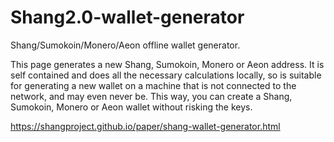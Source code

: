 # Shang2.0-wallet-generator
Shang/Sumokoin/Monero/Aeon offline wallet generator.

This page generates a new Shang, Sumokoin, Monero or Aeon address. It is self contained and does all the necessary calculations locally, so is suitable for generating a new wallet on a machine that is not connected to the network, and may even never be. This way, you can create a Shang, Sumokoin, Monero or Aeon wallet without risking the keys. 



https://shangproject.github.io/paper/shang-wallet-generator.html
